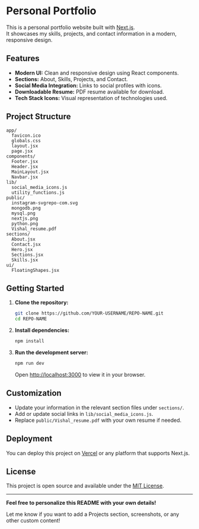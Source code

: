 # Personal Portfolio

This is a personal portfolio website built with [Next.js](https://nextjs.org/).  
It showcases my skills, projects, and contact information in a modern, responsive design.

## Features

- **Modern UI:** Clean and responsive design using React components.
- **Sections:** About, Skills, Projects, and Contact.
- **Social Media Integration:** Links to social profiles with icons.
- **Downloadable Resume:** PDF resume available for download.
- **Tech Stack Icons:** Visual representation of technologies used.

## Project Structure

```
app/
  favicon.ico
  globals.css
  layout.jsx
  page.jsx
components/
  Footer.jsx
  Header.jsx
  MainLayout.jsx
  Navbar.jsx
lib/
  social_media_icons.js
  utility_functions.js
public/
  instagram-svgrepo-com.svg
  mongodb.png
  mysql.png
  nextjs.png
  python.png
  Vishal_resume.pdf
sections/
  About.jsx
  Contact.jsx
  Hero.jsx
  Sections.jsx
  Skills.jsx
ui/
  FloatingShapes.jsx
```

## Getting Started

1. **Clone the repository:**
   ```sh
   git clone https://github.com/YOUR-USERNAME/REPO-NAME.git
   cd REPO-NAME
   ```

2. **Install dependencies:**
   ```sh
   npm install
   ```

3. **Run the development server:**
   ```sh
   npm run dev
   ```
   Open [http://localhost:3000](http://localhost:3000) to view it in your browser.

## Customization

- Update your information in the relevant section files under `sections/`.
- Add or update social links in `lib/social_media_icons.js`.
- Replace `public/Vishal_resume.pdf` with your own resume if needed.

## Deployment

You can deploy this project on [Vercel](https://vercel.com/) or any platform that supports Next.js.

## License

This project is open source and available under the [MIT License](LICENSE).

---

**Feel free to personalize this README with your own details!**

Let me know if you want to add a Projects section, screenshots, or any other custom content!
